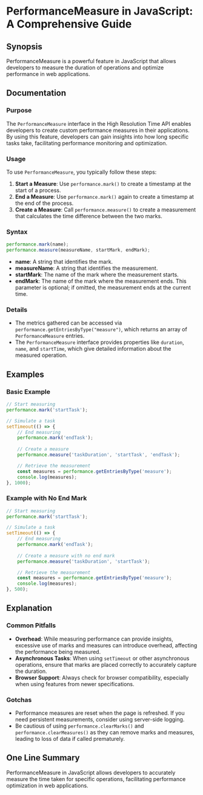 <!--
Meta Description: # PerformanceMeasure in JavaScript: A Comprehensive Guide ## Synopsis PerformanceMeasure is a powerful feature in JavaScript that allows developers to...
Meta Keywords: performance, measure, mark, measures, performancemeasure
-->

# PerformanceMeasure in JavaScript: A Comprehensive Guide

## Synopsis
PerformanceMeasure is a powerful feature in JavaScript that allows developers to measure the duration of operations and optimize performance in web applications.

## Documentation
### Purpose
The `PerformanceMeasure` interface in the High Resolution Time API enables developers to create custom performance measures in their applications. By using this feature, developers can gain insights into how long specific tasks take, facilitating performance monitoring and optimization.

### Usage
To use `PerformanceMeasure`, you typically follow these steps:

1. **Start a Measure**: Use `performance.mark()` to create a timestamp at the start of a process.
2. **End a Measure**: Use `performance.mark()` again to create a timestamp at the end of the process.
3. **Create a Measure**: Call `performance.measure()` to create a measurement that calculates the time difference between the two marks.

### Syntax
```javascript
performance.mark(name);
performance.measure(measureName, startMark, endMark);
```

- **name**: A string that identifies the mark.
- **measureName**: A string that identifies the measurement.
- **startMark**: The name of the mark where the measurement starts.
- **endMark**: The name of the mark where the measurement ends. This parameter is optional; if omitted, the measurement ends at the current time.

### Details
- The metrics gathered can be accessed via `performance.getEntriesByType("measure")`, which returns an array of `PerformanceMeasure` entries.
- The `PerformanceMeasure` interface provides properties like `duration`, `name`, and `startTime`, which give detailed information about the measured operation.

## Examples
### Basic Example
```javascript
// Start measuring
performance.mark('startTask');

// Simulate a task
setTimeout(() => {
    // End measuring
    performance.mark('endTask');
    
    // Create a measure
    performance.measure('taskDuration', 'startTask', 'endTask');

    // Retrieve the measurement
    const measures = performance.getEntriesByType('measure');
    console.log(measures);
}, 1000);
```

### Example with No End Mark
```javascript
// Start measuring
performance.mark('startTask');

// Simulate a task
setTimeout(() => {
    // End measuring
    performance.mark('endTask');
    
    // Create a measure with no end mark
    performance.measure('taskDuration', 'startTask');

    // Retrieve the measurement
    const measures = performance.getEntriesByType('measure');
    console.log(measures);
}, 500);
```

## Explanation
### Common Pitfalls
- **Overhead**: While measuring performance can provide insights, excessive use of marks and measures can introduce overhead, affecting the performance being measured.
- **Asynchronous Tasks**: When using `setTimeout` or other asynchronous operations, ensure that marks are placed correctly to accurately capture the duration.
- **Browser Support**: Always check for browser compatibility, especially when using features from newer specifications.

### Gotchas
- Performance measures are reset when the page is refreshed. If you need persistent measurements, consider using server-side logging.
- Be cautious of using `performance.clearMarks()` and `performance.clearMeasures()` as they can remove marks and measures, leading to loss of data if called prematurely.

## One Line Summary
PerformanceMeasure in JavaScript allows developers to accurately measure the time taken for specific operations, facilitating performance optimization in web applications.